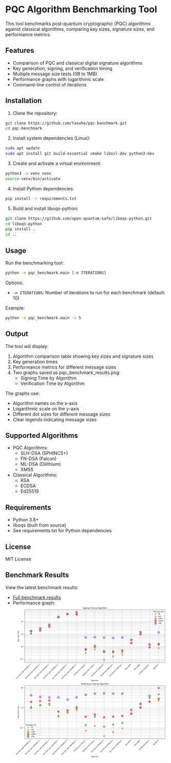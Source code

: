 # PQC Algorithm Benchmarking Tool

This tool benchmarks post-quantum cryptographic (PQC) algorithms against classical algorithms, comparing key sizes, signature sizes, and performance metrics.

## Features

- Comparison of PQC and classical digital signature algorithms
- Key generation, signing, and verification timing
- Multiple message size tests (0B to 1MB)
- Performance graphs with logarithmic scale
- Command-line control of iterations

## Installation

1. Clone the repository:
```bash
git clone https://github.com/taswhe/pqc-benchmark.git
cd pqc-benchmark
```

2. Install system dependencies (Linux):
```bash
sudo apt update
sudo apt install git build-essential cmake libssl-dev python3-dev
```

3. Create and activate a virtual environment:
```bash
python3 -m venv venv
source venv/bin/activate
```

4. Install Python dependencies:
```bash
pip install -r requirements.txt
```

5. Build and install liboqs-python:
```bash
git clone https://github.com/open-quantum-safe/liboqs-python.git
cd liboqs-python
pip install .
cd ..
```

## Usage

Run the benchmarking tool:
```bash
python -m pqc_benchmark.main [-n ITERATIONS]
```

Options:
- `-n ITERATIONS`: Number of iterations to run for each benchmark (default: 10)

Example:
```bash
python -m pqc_benchmark.main -n 5
```

## Output

The tool will display:
1. Algorithm comparison table showing key sizes and signature sizes
2. Key generation times
3. Performance metrics for different message sizes
4. Two graphs saved as pqc_benchmark_results.png:
   - Signing Time by Algorithm
   - Verification Time by Algorithm

The graphs use:
- Algorithm names on the x-axis
- Logarithmic scale on the y-axis
- Different dot sizes for different message sizes
- Clear legends indicating message sizes

## Supported Algorithms

- PQC Algorithms:
  - SLH-DSA (SPHINCS+)
  - FN-DSA (Falcon)
  - ML-DSA (Dilithium)
  - XMSS
- Classical Algorithms:
  - RSA
  - ECDSA
  - Ed25519

## Requirements

- Python 3.8+
- liboqs (built from source)
- See requirements.txt for Python dependencies

## License

MIT License

## Benchmark Results

View the latest benchmark results:
- [Full benchmark results](results/results.txt)
- Performance graph: 
![Benchmark Performance](results/pqc_benchmark_results.png)
